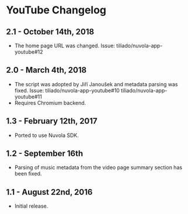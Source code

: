 YouTube Changelog
=================

2.1 - October 14th, 2018
------------------------

  * The home page URL was changed. Issue: tiliado/nuvola-app-youtube#12

2.0 - March 4th, 2018
---------------------

  * The script was adopted by Jiří Janoušek and metadata parsing was fixed.
    Issue: tiliado/nuvola-app-youtube#10 tiliado/nuvola-app-youtube#11
  * Requires Chromium backend.

1.3 - February 12th, 2017
-------------------------

  * Ported to use Nuvola SDK.

1.2 - September 16th
--------------------

  * Parsing of music metadata from the video page summary section has been fixed.

1.1 - August 22nd, 2016
-----------------------

  * Initial release.
